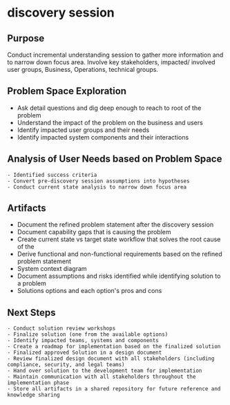 # discovery session
## Purpose
Conduct incremental understanding session to gather more information and to narrow down focus area.
Involve key stakeholders, impacted/ involved user groups, Business, Operations, technical groups.

## Problem Space Exploration
   - Ask detail questions and dig deep enough to reach to root of the problem
   - Understand the impact of the problem on the business and users
   - Identify impacted user groups and their needs
   - Identify impacted system components and their interactions

## Analysis of User Needs based on Problem Space
    - Identified success criteria 
    - Convert pre-discovery session assumptions into hypotheses
    - Conduct current state analysis to narrow down focus area

## Artifacts
   - Document the refined problem statement after the discovery session
   - Document capability gaps that is causing the problem
   - Create current state vs target state workflow that solves the root cause of the
   - Derive functional and non-functional requirements based on the refined problem statement
   - System context diagram 
   - Document assumptions and risks identified while identifying solution to a problem
   - Solutions options and each option's pros and cons

## Next Steps
    - Conduct solution review workshops
    - Finalize solution (one from the available options)
    - Identify impacted teams, systems and components
    - Create a roadmap for implementation based on the finalized solution
    - Finalized approved Solution in a design document
    - Review finalized design document with all stakeholders (including compliance, security, and legal teams)
    - Hand over solution to the development team for implementation
    - Maintain communication with all stakeholders throughout the implementation phase
    - Store all artifacts in a shared repository for future reference and knowledge sharing



